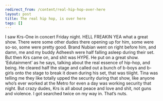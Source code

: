 ```yaml
---
redirect_from: /content/real-hip-hop-over-here
layout: post
title: The real hip hop, is over here
tags: []
---
```

I saw Krs-One in concert Friday night. HELL FREAKIN YEA what a great show. There were some other dudes there opening up for him, some were so-so, some were pretty good. Brand Nubian went on right before him, and damn, me and my buddy Adheesh were half falling asleep during their set. But then Krs came on, and shit was HYPE. He put on a great show. ‘Edutainment’ as he says, talking about the real essence of hip-hop, and being. He cleared half the stage and called out a bunch of b-boys and b-girls onto the stage to break it down during his set, that was tiiight. Tina was telling me they like totally upped the security during that show, like anyone who’s ever worked at the Metro for even a day was working security that night. But crazy dudes, Krs is all about peace and love and shit, not guns and violence. I got searched twice on my way in. That’s nuts.

